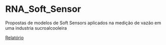 # RNA_Soft_Sensor
Propostas de modelos de Soft Sensors aplicados na medição de vazão em uma industria sucroalcooleira

[Relatório](relatório.pdf)
